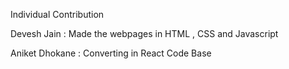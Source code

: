 Individual Contribution

Devesh Jain : Made the webpages in HTML , CSS and Javascript 

Aniket Dhokane : Converting in React Code Base